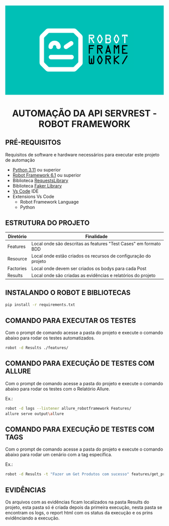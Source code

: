 <p align="center">
  <img src="image.png" alt="Alt Text">
</p>
<div align="center">

  <h1>AUTOMAÇÃO DA API SERVREST - ROBOT FRAMEWORK</h1>
</div>

## PRÉ-REQUISITOS
Requisitos de software e hardware necessários para executar este projeto de automação


* [Python 3.11](https://www.python.org/downloads/ "Python") ou superior
* [Robot Framework 6.1](https://robotframework.org/robotframework/ "Robot Framework") ou superior
* Biblioteca [RequestsLibrary](https://docs.robotframework.org/docs/different_libraries/requests "SetupTools")
* Biblioteca [Faker Library](https://pypi.org/project/robotframework-faker/ "Faker Library")
* [Vs Code](https://code.visualstudio.com/download) IDE
* Extensions Vs Code
    * Robot Framework Language
    * Python

## ESTRUTURA DO PROJETO

| Diretório                         | Finalidade                                                                                                 | 
|--------------------------------|------------------------------------------------------------------------------------------------------------|
| Features           | Local onde são descritas as features "Test Cases" em formato BDD                                           |
| Resource             | Local onde estão criados os recursos de configuração do projeto                                                           |
| Factories               | Local onde devem ser criados os bodys para cada Post                   |
| Results             | Local onde são criadas as evidências e relatórios do projeto                                        |

## INSTALANDO O ROBOT E BIBLIOTECAS
```sh default
pip install -r requirements.txt
```

## COMANDO PARA EXECUTAR OS TESTES

Com o prompt de comando acesse a pasta do projeto e execute o comando abaixo para rodar os testes automatizados.

```sh default
robot -d Results ./features/
```
## COMANDO PARA EXECUÇÃO DE TESTES COM ALLURE

Com o prompt de comando acesse a pasta do projeto e execute o comando abaixo para rodar os testes com o Relatório Allure.

Ex.:
```sh default
robot -d logs --listener allure_robotframework Features/
allure serve output\allure
```

## COMANDO PARA EXECUÇÃO DE TESTES COM TAGS

Com o prompt de comando acesse a pasta do projeto e execute o comando abaixo para rodar um cenário com a tag específica.

Ex.:
```sh default
robot -d Results -t "Fazer um Get Produtos com sucesso" features/get_produtos.robot
```

## EVIDÊNCIAS
Os arquivos com as evidências ficam localizados na pasta Results do projeto, esta pasta só é criada depois da primeira execução, nesta pasta se encontram os logs, o report html com os status da execução e os prins evidênciando a execução.
